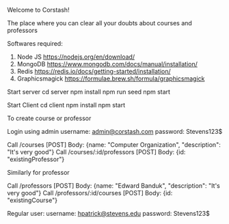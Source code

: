 Welcome to Corstash!

The place where you can clear all your doubts about courses and professors

Softwares required:
1. Node JS  https://nodejs.org/en/download/
2. MongoDB https://www.mongodb.com/docs/manual/installation/
3. Redis https://redis.io/docs/getting-started/installation/
4. Graphicsmagick https://formulae.brew.sh/formula/graphicsmagick

Start server
cd server
npm install
npm run seed
npm start

Start Client
cd client
npm install
npm start

To create course or professor

Login using admin
username: admin@corstash.com
password: Stevens123$

Call /courses [POST] Body: {name: "Computer Organization", "description": "It's very good"}
Call /courses/:id/professors [POST] Body: {id: "existingProfessor"}

Similarly for professor

Call /professors [POST] Body: {name: "Edward Banduk", "description": "It's very good"}
Call /professors/:id/courses [POST] Body: {id: "existingCourse"}

Regular user:
username: hpatrick@stevens.edu
password: Stevens123$